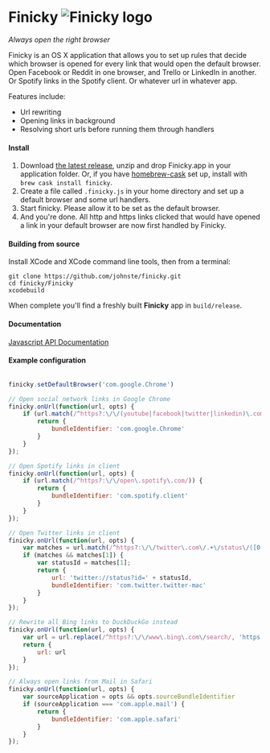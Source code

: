 # Finicky ![Finicky logo](https://raw.githubusercontent.com/johnste/finicky/master/Finicky/Finicky/statusitem%402x.png)

*Always open the right browser*

Finicky is an OS X application that allows you to set up rules that decide which browser is opened for every link that would open the default browser. Open Facebook or Reddit in one browser, and Trello or LinkedIn in another. Or Spotify links in the Spotify client. Or whatever url in whatever app.

Features include:
- Url rewriting
- Opening links in background
- Resolving short urls before running them through handlers

#### Install

1. Download [the latest release](https://github.com/johnste/finicky/releases), unzip and drop Finicky.app in your application folder. Or, if you have [homebrew-cask](https://github.com/caskroom/homebrew-cask) set up, install with `brew cask install finicky`.
2. Create a file called `.finicky.js` in your home directory and set up a default browser and some url handlers.
3. Start finicky. Please allow it to be set as the default browser.
4. And you're done. All http and https links clicked that would have opened a link in your default browser are now first handled by Finicky.

#### Building from source
Install XCode and XCode command line tools, then from a terminal:

    git clone https://github.com/johnste/finicky.git
    cd finicky/Finicky
    xcodebuild

When complete you'll find a freshly built **Finicky** app in
`build/release`.

#### Documentation
[Javascript API Documentation](https://github.com/johnste/finicky/wiki/Javascript-API-Documentation)

#### Example configuration
```javascript

finicky.setDefaultBrowser('com.google.Chrome')

// Open social network links in Google Chrome
finicky.onUrl(function(url, opts) {
	if (url.match(/^https?:\/\/(youtube|facebook|twitter|linkedin)\.com/)) {
		return {
			bundleIdentifier: 'com.google.Chrome'
		}
	}
});

// Open Spotify links in client
finicky.onUrl(function(url, opts) {
	if (url.match(/^https?:\/\/open\.spotify\.com/)) {
		return {
			bundleIdentifier: 'com.spotify.client'
		}
	}
});

// Open Twitter links in client
finicky.onUrl(function(url, opts) {
	var matches = url.match(/^https?:\/\/twitter\.com\/.+\/status\/([0-9]+)/)
	if (matches && matches[1]) {
		var statusId = matches[1];
		return {
			url: 'twitter://status?id=' + statusId,
			bundleIdentifier: 'com.twitter.twitter-mac'
		}
	}
});

// Rewrite all Bing links to DuckDuckGo instead
finicky.onUrl(function(url, opts) {
    var url = url.replace(/^https?:\/\/www\.bing\.com\/search/, 'https://duckduckgo.com')
    return {
    	url: url
    }
});

// Always open links from Mail in Safari
finicky.onUrl(function(url, opts) {
	var sourceApplication = opts && opts.sourceBundleIdentifier
	if (sourceApplication === 'com.apple.mail') {
		return {
			bundleIdentifier: 'com.apple.safari'
		}
	}
});

```
